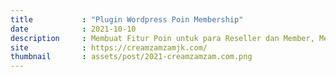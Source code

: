 ```yaml
---
title           : "Plugin Wordpress Poin Membership"
date            : 2021-10-10
description     : Membuat Fitur Poin untuk para Reseller dan Member, Menampilkan Tabel Total Poin sekaligus poin member dan menggunakan Plugin third-party “Ultimate Member” agar Reseller memiliki akses login.
site            : https://creamzamzamjk.com/
thumbnail       : assets/post/2021-creamzamzam.com.png
---
```

